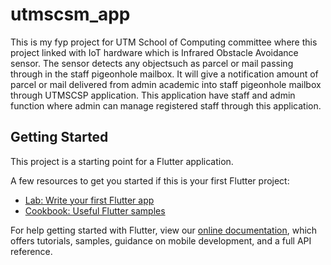 # utmscsm_app

This is my fyp project for UTM School of Computing committee where this project linked with IoT hardware which is Infrared Obstacle Avoidance sensor. The sensor detects any objectsuch as parcel or mail passing through in the staff pigeonhole mailbox. It will give a notification amount of parcel or mail delivered from admin academic into staff pigeonhole mailbox through UTMSCSP application. This application have staff and admin function where admin can manage registered staff through this application. 

## Getting Started

This project is a starting point for a Flutter application.

A few resources to get you started if this is your first Flutter project:

- [Lab: Write your first Flutter app](https://flutter.dev/docs/get-started/codelab)
- [Cookbook: Useful Flutter samples](https://flutter.dev/docs/cookbook)

For help getting started with Flutter, view our
[online documentation](https://flutter.dev/docs), which offers tutorials,
samples, guidance on mobile development, and a full API reference.
